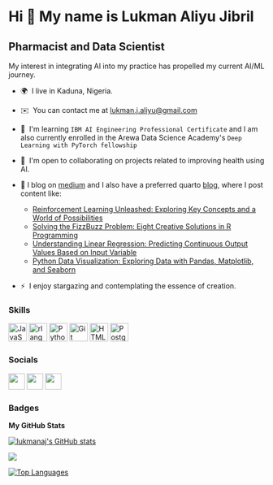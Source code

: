 Hi 👋 My name is Lukman Aliyu Jibril
====================================

Pharmacist and Data Scientist
-----------------------------


My interest in integrating AI into my practice has propelled my current AI/ML journey.

* 🌍  I live in Kaduna, Nigeria.
* ✉️  You can contact me at [lukman.j.aliyu@gmail.com](mailto:lukman.j.aliyu@gmail.com)
* 🧠  I'm learning `IBM AI Engineering Professional Certificate` and I am also currently enrolled in the  Arewa Data Science Academy's `Deep Learning with PyTorch fellowship`
* 🤝  I'm open to collaborating on projects related to improving health using AI.
* 📝  I blog on [medium](https://lukmanaj.medium.com/) and I also have a preferred quarto [blog](https://lukmanaj.github.io/ailearningloop/), where I post content like:
  
    * [Reinforcement Learning Unleashed: Exploring Key Concepts and a World of Possibilities](https://medium.com/@lukmanaj/reinforcement-learning-unleashed-exploring-key-concepts-and-a-world-of-possibilities-c87fe9a539f6)
    * [Solving the FizzBuzz Problem: Eight Creative Solutions in R Programming](https://lukmanaj.medium.com/solving-the-fizzbuzz-problem-eight-creative-solutions-in-r-programming-ead8a01048b1)
    * [Understanding Linear Regression: Predicting Continuous Output Values Based on Input Variable](https://lukmanaj.medium.com/understanding-linear-regression-predicting-continuous-output-values-based-on-input-variables-3e78f404492)
    * [Python Data Visualization: Exploring Data with Pandas, Matplotlib, and Seaborn](https://lukmanaj.medium.com/python-data-visualization-exploring-data-with-pandas-matplotlib-and-seaborn-a0edd5aa6014)
* ⚡  I enjoy stargazing and contemplating the essence of creation.

### Skills


<p align="left">
<a href="https://developer.mozilla.org/en-US/docs/Web/JavaScript" target="_blank" rel="noreferrer"><img src="https://raw.githubusercontent.com/danielcranney/readme-generator/main/public/icons/skills/javascript-colored.svg" width="36" height="36" alt="JavaScript" /></a>
<a href="https://www.r-project.org/" target="_blank" rel="noreferrer"><img src="https://raw.githubusercontent.com/danielcranney/readme-generator/main/public/icons/skills/rlang-colored.svg" width="36" height="36" alt="rlang" /></a>
<a href="https://www.python.org/" target="_blank" rel="noreferrer"><img src="https://raw.githubusercontent.com/danielcranney/readme-generator/main/public/icons/skills/python-colored.svg" width="36" height="36" alt="Python" /></a>
<a href="https://git-scm.com/" target="_blank" rel="noreferrer"><img src="https://raw.githubusercontent.com/danielcranney/readme-generator/main/public/icons/skills/git-colored.svg" width="36" height="36" alt="Git" /></a>
<a href="https://developer.mozilla.org/en-US/docs/Glossary/HTML5" target="_blank" rel="noreferrer"><img src="https://raw.githubusercontent.com/danielcranney/readme-generator/main/public/icons/skills/html5-colored.svg" width="36" height="36" alt="HTML5" /></a>
<a href="https://www.postgresql.org/" target="_blank" rel="noreferrer"><img src="https://raw.githubusercontent.com/danielcranney/readme-generator/main/public/icons/skills/postgresql-colored.svg" width="36" height="36" alt="PostgreSQL" /></a>
</p>


### Socials

<p align="left"> <a href="https://discord.com/users/lukmanaj" target="_blank" rel="noreferrer"><img src="https://raw.githubusercontent.com/danielcranney/readme-generator/main/public/icons/socials/discord.svg" width="32" height="32" /></a> <a href="https://www.github.com/lukmanaj" target="_blank" rel="noreferrer"><img src="https://raw.githubusercontent.com/danielcranney/readme-generator/main/public/icons/socials/github.svg" width="32" height="32" /></a> <a href="https://www.linkedin.com/in/lukman-a-j" target="_blank" rel="noreferrer"><img src="https://raw.githubusercontent.com/danielcranney/readme-generator/main/public/icons/socials/linkedin.svg" width="32" height="32" /></a> </p>

### Badges

<b>My GitHub Stats</b>

<a href="http://www.github.com/lukmanaj"><img src="https://github-readme-stats.vercel.app/api?username=lukmanaj&show_icons=true&hide=&count_private=true&title_color=0891b2&text_color=ffffff&icon_color=0891b2&bg_color=1c1917&hide_border=true&show_icons=true" alt="lukmanaj's GitHub stats" /></a>

<a href="http://www.github.com/lukmanaj"><img src="https://github-readme-streak-stats.herokuapp.com/?user=lukmanaj&stroke=ffffff&background=1c1917&ring=0891b2&fire=0891b2&currStreakNum=ffffff&currStreakLabel=0891b2&sideNums=ffffff&sideLabels=ffffff&dates=ffffff&hide_border=true" /></a>

<a href="https://github.com/lukmanaj" align="left"><img src="https://github-readme-stats.vercel.app/api/top-langs/?username=lukmanaj&langs_count=10&title_color=0891b2&text_color=ffffff&icon_color=0891b2&bg_color=1c1917&hide_border=true&locale=en&custom_title=Top%20%Languages" alt="Top Languages" /></a>
